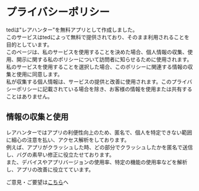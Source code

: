 # プライバシーポリシー
tedは"レアハンター"を無料アプリとして作成しました。<br>
このサービスはtedによって無料で提供されており、そのまま利用されることを目的としています。<br>
このページは、私のサービスを使用することを決めた場合、個人情報の収集、使用、開示に関する私のポリシーについて訪問者に知らせるために使用されます。<br>
私のサービスを使用することを選択した場合、このポリシーに関連する情報の収集と使用に同意します。<br>
私が収集する個人情報は、サービスの提供と改善に使用されます。このプライバシーポリシーに記載されている場合を除き、お客様の情報を使用または共有することはありません。<br>

## 情報の収集と使用
レアハンターではアプリの利便性向上のため、匿名で、個人を特定できない範囲に細心の注意を払い、アクセス解析をしております。<br>
例えば、アプリがクラッシュした時、どの部分でクラッシュしたかを匿名で送信し、バグの素早い修正に役立たせております。<br>
また、デバイスやアプリバージョンの使用率、特定の機能の使用率などを解析し、アプリの改善に役立てています。<br>

ご意見・ご要望は[こちら](https://peing.net/ja/ted24315549)へ

